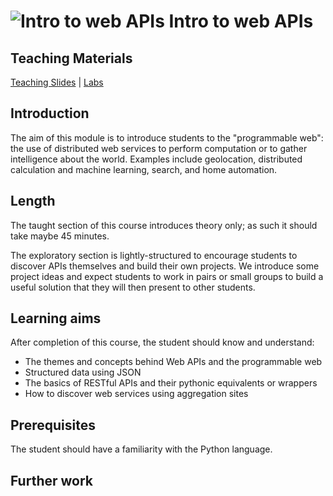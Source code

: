 # ![Intro to web APIs](../blob/master/assets/img/logo-128.png?raw=true) Intro to web APIs
## Teaching Materials

[Teaching Slides](https://gitpitch.com/iotinafrica/intro-to-web-apis) |
[Labs](/labs/README.md)

## Introduction

The aim of this module is to introduce students to the "programmable web": the use of distributed
web services to perform computation or to gather intelligence about the world. Examples include
geolocation, distributed calculation and machine learning, search, and home automation.

## Length
The taught section of this course introduces theory only; as such it should take maybe 45 minutes.

The exploratory section is lightly-structured to encourage students to discover APIs themselves and build their own
projects. We introduce some project ideas and expect students to work in pairs or small groups to build a useful 
solution that they will then present to other students.

## Learning aims
After completion of this course, the student should know and understand:
* The themes and concepts behind Web APIs and the programmable web
* Structured data using JSON
* The basics of RESTful APIs and their pythonic equivalents or wrappers
* How to discover web services using aggregation sites

## Prerequisites
The student should have a familiarity with the Python language.

## Further work